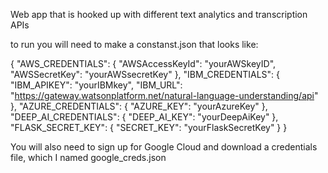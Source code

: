 Web app that is hooked up with different text analytics and transcription APIs

to run you will need to make a constanst.json that looks like:

{
    "AWS_CREDENTIALS": {
        "AWSAccessKeyId": "yourAWSkeyID",
        "AWSSecretKey": "yourAWSsecretKey"
    },
    "IBM_CREDENTIALS": {
        "IBM_APIKEY": "yourIBMkey",
        "IBM_URL": "https://gateway.watsonplatform.net/natural-language-understanding/api"
    },
    "AZURE_CREDENTIALS": {
        "AZURE_KEY": "yourAzureKey"
    },
    "DEEP_AI_CREDENTIALS": {
        "DEEP_AI_KEY": "yourDeepAiKey"
    },
    "FLASK_SECRET_KEY": {
        "SECRET_KEY": "yourFlaskSecretKey"
    }
}

You will also need to sign up for Google Cloud and download a credentials file, which
I named google_creds.json
